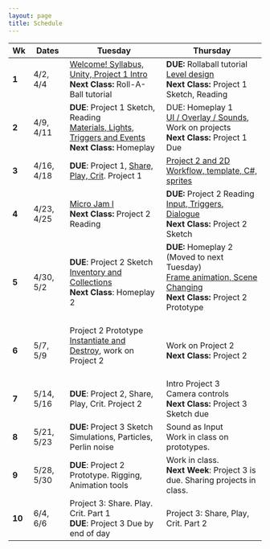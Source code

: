 ```yaml
---
layout: page
title: Schedule
---
```


| **Wk** | **Dates**      | **Tuesday**                                                                                                                      | **Thursday**                                                                                                                                   |
| ------ | -------------- | -------------------------------------------------------------------------------------------------------------------------------- | ---------------------------------------------------------------------------------------------------------------------------------------------- |
| **1**  | 4/2, 4/4       | [Welcome! Syllabus, Unity, Project 1 Intro](day-1.md) <br/> **Next Class:** Roll-A-Ball tutorial                                 | **DUE:** Rollaball tutorial <br/> [Level design](day-2.md)<br/> **Next Class:** Project 1 Sketch, Reading                                      |
| **2**  | 4/9, 4/11      | **DUE**: Project 1 Sketch, Reading <br/>[ Materials, Lights, Triggers and Events](day-3.md) <br/> **Next Class:** Homeplay       | DUE: Homeplay 1 <br/> [UI / Overlay / Sounds](day-4.md), Work on projects<br/> **Next Class:** Project 1 Due                                   |
| **3**  | 4/16, 4/18     | **DUE**: Project 1, [Share, Play, Crit](day-5.md). Project 1                                                                     | [Project 2 and 2D Workflow, template, C#, sprites](day-6.md)<br>                                                                               |
| **4**  | 4/23, 4/25<br> | [Micro Jam I](day-7.md) <br/> **Next Class:** Project 2 Reading<br>                                                              | **DUE:** Project 2 Reading <br/> [Input, Triggers, Dialogue](day-8.md) <br/> **Next Class:** Project 2 Sketch                                  |
| **5**  | 4/30, 5/2<br>  | **DUE**: Project 2 Sketch <br/> [Inventory and Collections](day-9.md) <br/> <!--Micro Jam II <br/>--> **Next Class**: Homeplay 2 | **DUE:** Homeplay 2 (Moved to next Tuesday)<br/> [Frame animation, Scene Changing](day-10.md)<br/> **Next Class:** Project 2 Prototype<br><br> |
| **6**  | 5/7, 5/9<br>   | Project 2 Prototype <br/> [Instantiate and Destroy](day-11.md), work on Project 2<br><br>                                        | Work on Project 2<br/>**Next Class:** Project 2                                                                                                |
| **7**  | 5/14, 5/16<br> | **DUE**: Project 2, Share, Play, Crit. Project 2<br>                                                                             | Intro Project 3 <br/> Camera controls <br/> **Next Class:** Project 3 Sketch due<br>                                                           |
| **8**  | 5/21, 5/23<br> | **DUE:** Project 3 Sketch <br/> Simulations, Particles, Perlin noise<br>                                                         | Sound as Input<br>Work in class on prototypes.                                                                                                 |
| **9**  | 5/28, 5/30<br> | **DUE**: Project 2 Prototype. Rigging, Animation tools<br>                                                                       | Work in class. <br/> **Next Week**: Project 3 is due. Sharing projects in class.<br>                                                           |
| **10** | 6/4, 6/6<br>   | Project 3: Share. Play. Crit. Part 1 <br/> **DUE**: Project 3 Due by end of day<br>                                              | <!--[Course Evals!](https://be.my.ucla.edu/directlink.aspx?featureID=161&src=r0) <br/>-->Project 3: Share, Play, Crit. Part 2                  |



